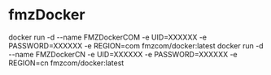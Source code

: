 # fmzDocker

docker run -d --name FMZDockerCOM -e UID=XXXXXX -e PASSWORD=XXXXXX -e REGION=com fmzcom/docker:latest
docker run -d --name FMZDockerCN -e UID=XXXXXX -e PASSWORD=XXXXXX -e REGION=cn fmzcom/docker:latest
